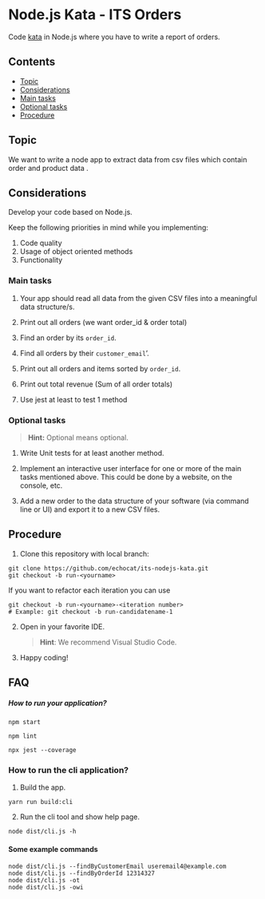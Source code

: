 # Node.js Kata - ITS Orders

Code [kata](<https://en.wikipedia.org/wiki/Kata_(programming)>) in Node.js where you have to write a report of orders.

## Contents

- [Topic](#topic)
- [Considerations](#frame-conditions)
- [Main tasks](#main-tasks)
- [Optional tasks](#optional-tasks)
- [Procedure](#procedure)

## Topic

We want to write a node app to extract data from csv files which contain order and product data .

## Considerations

Develop your code based on Node.js.

Keep the following priorities in mind while you implementing:

1.  Code quality
2.  Usage of object oriented methods
3.  Functionality

### Main tasks

1. Your app should read all data from the given CSV files into a meaningful data structure/s.

2. Print out all orders (we want order_id & order total)

3. Find an order by its `order_id`.

4. Find all orders by their `customer_email`’.

5. Print out all orders and items sorted by `order_id`.

6. Print out total revenue (Sum of all order totals)

7. Use jest at least to test 1 method

### Optional tasks

> **Hint:** Optional means optional.

1. Write Unit tests for at least another method.

2. Implement an interactive user interface for one or more of the main tasks mentioned above.
   This could be done by a website, on the console, etc.

3. Add a new order to the data structure of your software (via command line or UI) and export it to a new CSV files.

## Procedure

1. Clone this repository with local branch:

```
git clone https://github.com/echocat/its-nodejs-kata.git
git checkout -b run-<yourname>
```

If you want to refactor each iteration you can use

```
git checkout -b run-<yourname>-<iteration number>
# Example: git checkout -b run-candidatename-1
```

2. Open in your favorite IDE.

   > **Hint**: We recommend Visual Studio Code.

3. Happy coding!

## FAQ

##### How to run your application?

```
npm start
```

```
npm lint
```

```
npx jest --coverage
```

### How to run the cli application?

1. Build the app.

```
yarn run build:cli
```

2. Run the cli tool and show help page.

```
node dist/cli.js -h
```

#### Some example commands

```
node dist/cli.js --findByCustomerEmail useremail4@example.com
node dist/cli.js --findByOrderId 12314327
node dist/cli.js -ot
node dist/cli.js -owi

```
